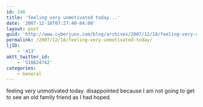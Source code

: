 ```yaml
---
id: 246
title: 'feeling very unmotivated today...'
date: '2007-12-18T07:27:40-04:00'
layout: post
guid: 'http://www.cyberjunx.com/blog/archives/2007/12/18/feeling-very-unmotivated-today/'
permalink: /2007/12/18/feeling-very-unmotivated-today/
ljID:
    - '413'
aktt_twitter_id:
    - '510624742'
categories:
    - General
---
```


feeling very unmotivated today. disappointed because I am not going to get to see an old family friend as I had hoped.